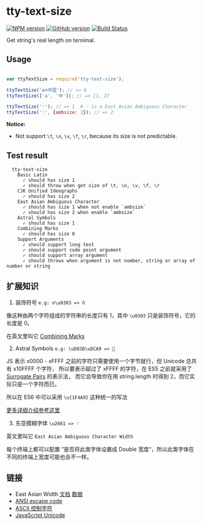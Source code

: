 # tty-text-size
[![NPM version](https://badge.fury.io/js/tty-text-size.svg)](https://npmjs.org/package/tty-text-size)
[![GitHub version][git-tag-image]][project-url]
[![Build Status][travis-image]][travis-url]

[project-url]: https://github.com/qiu8310/tty-text-size
[git-tag-image]: http://img.shields.io/github/tag/qiu8310/tty-text-size.svg
[travis-url]: https://travis-ci.org/qiu8310/tty-text-size
[travis-image]: https://travis-ci.org/qiu8310/tty-text-size.svg?branch=master


Get string's real length on ternimal.


## Usage


```js

var ttyTextSize = require('tty-text-size');

ttyTextSize('en中国'); // => 6
ttyTextSize(['a', '中']); // => [1, 2]

ttyTextSize('♡'); // => 1  # ♡ is a East Asian Ambiguous Character
ttyTextSize('♡', {ambsize: 2}); // => 2

```

**Notice:**

* Not support `\t`, `\n`, `\v`, `\f`, `\r`, because its size is not predictable.



## Test result

```
  tty-text-size
    Basic Latin
      ✓ should has size 1
      ✓ should throw when get size of \t, \n, \v, \f, \r
    CJK Unified Ideographs
      ✓ should has size 2
    East Asian Ambiguous Character
      ✓ should has size 1 when not enable `ambsize`
      ✓ should has size 2 when enable `ambsize`
    Astral Symbols
      ✓ should has size 1
    Combining Marks
      ✓ should has size 0
    Support Arguments
      ✓ should support long text
      ✓ should support code point argument
      ✓ should support array argument
      ✓ should throws when argument is not number, string or array of number or string
```

## 扩展知识

1. 装饰符号 `e.g: n\u0303 => ñ`

  像这种由两个字符组成的字符串的长度只有 1，其中 `\u0303` 只是装饰符号，它的长度是 0。

  在英文里叫它 [Combining Marks](https://mathiasbynens.be/notes/javascript-unicode#accounting-for-other-combining-marks)


2. Astral Symbols `e.g: \uD83D\uDCA9 => 💩`

  JS 表示 x0000 - xFFFF 之前的字符只需要使用一个字节就行，但 Unicode 总共有 x10FFFF 个字符，
  所以要表示超过了 xFFFF 的字符，在 ES5 之前就采用了 [Surrogate Pairs](https://mathiasbynens.be/notes/javascript-encoding#surrogate-pairs) 的表示法，
  而它会导致你在用 string.length 时得到 2，而它实际只是一个字符而已。

  所以在 ES6 中可以采用 `\u{1F4A9}` 这种统一的写法

  [更多详细介绍参考这里](https://mathiasbynens.be/notes/javascript-unicode#accounting-for-other-combining-marks)

3. 东亚模糊字体 `\u2661 => ♡ `

  英文里叫它 `East Asian Ambiguous Character Width`

  每个终端上都可以配置 ”是否将此类字体设置成 Double 宽度“，所以此类字体在不同的终端上宽度可能也会不一样。



## 链接

* East Asian Width [文档](http://unicode.org/reports/tr11/) [数据](http://www.unicode.org/Public/UCD/latest/ucd/EastAsianWidth.txt)
* [ANSI escape code](https://en.wikipedia.org/wiki/ANSI_escape_code)
* [ASCII 控制字符](https://en.wikipedia.org/wiki/C0_and_C1_control_codes)
* [JavaScript Unicode](https://mathiasbynens.be/notes/javascript-unicode#accounting-for-other-combining-marks)




